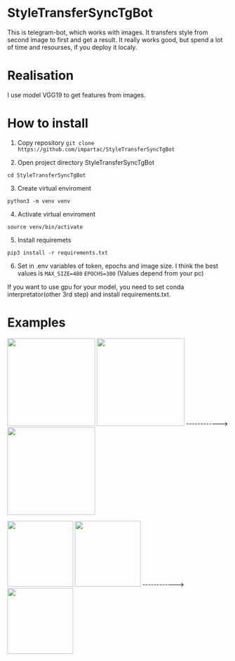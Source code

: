 ﻿# StyleTransferSyncTgBot
This is telegram-bot, which works with images. It transfers style from second image to first and get a result. It really works good, but spend a lot of time and resourses, if you deploy it localy.
# Realisation
I use model VGG19 to get features from images.
# How to install
1. Copy repository
```git clone https://github.com/impartac/StyleTransferSyncTgBot```

2. Open project directory StyleTransferSyncTgBot

```cd StyleTransferSyncTgBot```

3. Create virtual enviroment

```python3 -m venv venv```

4. Activate virtual enviroment

```source venv/bin/activate```

5. Install requiremets

```pip3 install -r requirements.txt```

6. Set in .env variables of token, epochs and image size. 
I think the best values is 
```MAX_SIZE=480```
```EPOCHS=300``` 
(Values depend from your pc)

If you want to use gpu for your model, you need to set conda interpretator(other 3rd step) and install requirements.txt.
# Examples
<p>
  <img src="https://github.com/user-attachments/assets/6b575d5b-fa8e-46af-9e6c-1d05a805867b" height = "200">
  <img src="https://github.com/user-attachments/assets/8a691ac0-2b1b-4ed4-8c34-acc488d6c898" height = "200">
  ------------>
  <img src="https://github.com/user-attachments/assets/a6416b48-670d-4cc8-b02c-5429133862ad" height = "200">
</p>
<p>
  <img src="https://github.com/user-attachments/assets/dcd53b9b-988f-4dd7-a8cc-e30256bf5e1e" height = "150">
  <img src="https://github.com/user-attachments/assets/d3e999b9-164c-46d9-b0f4-4c89088c8acd" height = "150">
  ------------>
  <img src="https://github.com/user-attachments/assets/ce683203-1a36-4fcb-99a4-5dff08bda038" height = "150">
</p>


